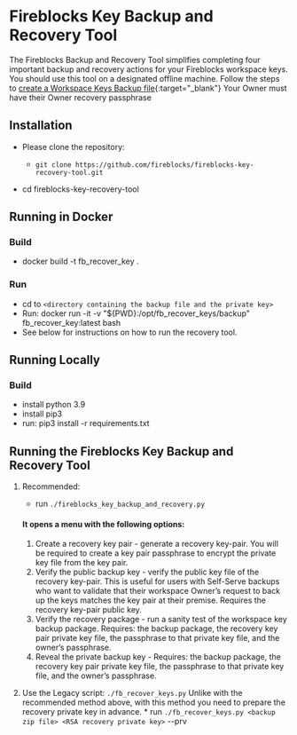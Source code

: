 # Fireblocks Key Backup and Recovery Tool

The Fireblocks Backup and Recovery Tool simplifies completing four important backup and recovery actions for your Fireblocks workspace keys. 
You should use this tool on a designated offline machine.
Follow the steps to [create a Workspace Keys Backup file](https://support.fireblocks.io/hc/en-us/articles/360012223159-Workspace-Keys-Backup-and-Recovery-Hard-Key-Recovery-){:target="_blank"}
Your Owner must have their Owner recovery passphrase

## Installation

* Please clone the repository:
  * `git clone https://github.com/fireblocks/fireblocks-key-recovery-tool.git`

* cd fireblocks-key-recovery-tool


## Running in Docker

### Build
* docker build -t fb_recover_key .

### Run
* cd to `<directory containing the backup file and the private key>`
* Run: docker run -it -v "${PWD}:/opt/fb_recover_keys/backup" fb_recover_key:latest bash
* See below for instructions on how to run the recovery tool.

## Running Locally

### Build
* install python 3.9
* install pip3
* run: pip3 install -r requirements.txt

## Running the Fireblocks Key Backup and Recovery Tool
  1. Recommended: 
      * run `./fireblocks_key_backup_and_recovery.py`

      #### It opens a menu with the following options:
      1. Create a recovery key pair - generate a recovery key-pair. You will be required to
      create a key pair passphrase to encrypt the private key file from the key pair.
      2. Verify the public backup key - verify the public key file of the recovery key-pair. 
      This is useful for users with Self-Serve backups who want to validate that their workspace 
      Owner’s request to back up the keys matches the key pair at their premise. Requires the 
      recovery key-pair public key.
      3. Verify the recovery package - run a sanity test of the workspace key backup package. 
      Requires: the backup package, the recovery key pair private key file, the passphrase to that 
      private  key file, and the owner’s passphrase.
      4. Reveal the private backup key - Requires: the backup package, the recovery key pair 
      private key file, the passphrase to that private key file, and the owner’s passphrase.

  2. Use the Legacy script:  `./fb_recover_keys.py`
     Unlike with the recommended method above, with this method you need to prepare the recovery private key in advance.
    * run `./fb_recover_keys.py <backup zip file> <RSA recovery private key>` --prv